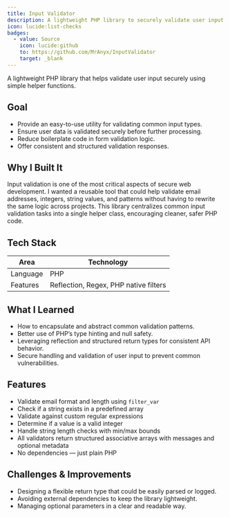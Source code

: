```yaml
---
title: Input Validator
description: A lightweight PHP library to securely validate user input in web applications.
icon: lucide:list-checks
badges:
  - value: Source
    icon: lucide:github
    to: https://github.com/MrAnyx/InputValidator
    target: _blank
---
```


A lightweight PHP library that helps validate user input securely using simple helper functions.

## Goal

- Provide an easy-to-use utility for validating common input types.
- Ensure user data is validated securely before further processing.
- Reduce boilerplate code in form validation logic.
- Offer consistent and structured validation responses.

## Why I Built It

Input validation is one of the most critical aspects of secure web development. I wanted a reusable tool that could help validate email addresses, integers, string values, and patterns without having to rewrite the same logic across projects. This library centralizes common input validation tasks into a single helper class, encouraging cleaner, safer PHP code.

## Tech Stack

| Area       | Technology     |
|------------|----------------|
| Language   | PHP            |
| Features   | Reflection, Regex, PHP native filters |

## What I Learned

- How to encapsulate and abstract common validation patterns.
- Better use of PHP’s type hinting and null safety.
- Leveraging reflection and structured return types for consistent API behavior.
- Secure handling and validation of user input to prevent common vulnerabilities.

## Features

- Validate email format and length using `filter_var`
- Check if a string exists in a predefined array
- Validate against custom regular expressions
- Determine if a value is a valid integer
- Handle string length checks with min/max bounds
- All validators return structured associative arrays with messages and optional metadata
- No dependencies — just plain PHP

## Challenges & Improvements

- Designing a flexible return type that could be easily parsed or logged.
- Avoiding external dependencies to keep the library lightweight.
- Managing optional parameters in a clear and readable way.
